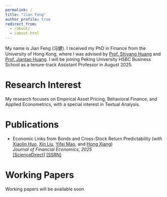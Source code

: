 ```yaml
---
permalink: /
title: "Jian Feng"
author_profile: true
redirect_from: 
  - /about/
  - /about.html
---
```


My name is Jian Feng (冯健). I received my PhD in Finance from the University of Hong Kong, where I was advised by [Prof. Shiyang Huang](https://www.hkubs.hku.hk/people/shiyang-huang/) and [Prof. Jiantao Huang](https://www.hkubs.hku.hk/people/jiantao-huang/). I will be joining Peking University HSBC Business School as a tenure-track Assistant Professor in August 2025.

Research Interest
======
My research focuses on Empirical Asset Pricing, Behavioral Finance, and Applied Econometrics, with a special interest in Textual Analysis.

Publications
======
* Economic Links from Bonds and Cross-Stock Return Predictability (with [Xiaolin Huo](http://insurance.uibe.edu.cn/szdw/yxjs/fxglybxxx/38182376dffc47c3a37f99756f9cc39c.htm), [Xin Liu](https://liuxin12.wixsite.com/mysite), [Yifei Mao](http://yifeimao.s3-website-us-west-1.amazonaws.com/), and [Hong Xiang](https://www.hongxiangv.com/))  
*Journal of Financial Economics, 2025*  
[[ScienceDirect]](https://www.sciencedirect.com/science/article/abs/pii/S0304405X25001187) [[SSRN]](https://papers.ssrn.com/sol3/papers.cfm?abstract_id=4047776)

Working Papers
======
Working papers will be available soon.
